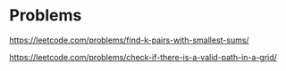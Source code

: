 # Problems

https://leetcode.com/problems/find-k-pairs-with-smallest-sums/


https://leetcode.com/problems/check-if-there-is-a-valid-path-in-a-grid/